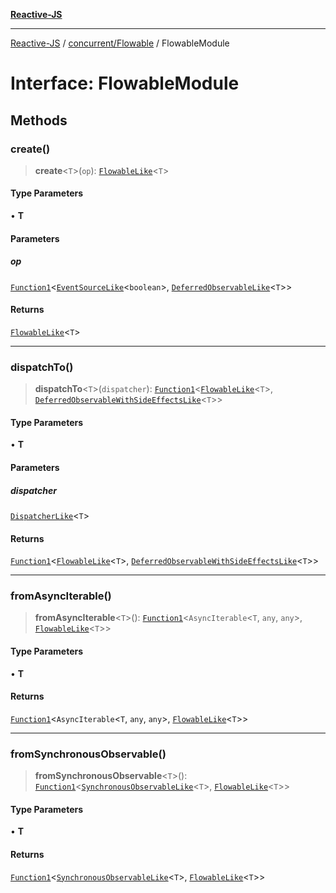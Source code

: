 [**Reactive-JS**](../../../README.md)

***

[Reactive-JS](../../../README.md) / [concurrent/Flowable](../README.md) / FlowableModule

# Interface: FlowableModule

## Methods

### create()

> **create**\<`T`\>(`op`): [`FlowableLike`](../../interfaces/FlowableLike.md)\<`T`\>

#### Type Parameters

• **T**

#### Parameters

##### op

[`Function1`](../../../functions/type-aliases/Function1.md)\<[`EventSourceLike`](../../../events/interfaces/EventSourceLike.md)\<`boolean`\>, [`DeferredObservableLike`](../../interfaces/DeferredObservableLike.md)\<`T`\>\>

#### Returns

[`FlowableLike`](../../interfaces/FlowableLike.md)\<`T`\>

***

### dispatchTo()

> **dispatchTo**\<`T`\>(`dispatcher`): [`Function1`](../../../functions/type-aliases/Function1.md)\<[`FlowableLike`](../../interfaces/FlowableLike.md)\<`T`\>, [`DeferredObservableWithSideEffectsLike`](../../interfaces/DeferredObservableWithSideEffectsLike.md)\<`T`\>\>

#### Type Parameters

• **T**

#### Parameters

##### dispatcher

[`DispatcherLike`](../../interfaces/DispatcherLike.md)\<`T`\>

#### Returns

[`Function1`](../../../functions/type-aliases/Function1.md)\<[`FlowableLike`](../../interfaces/FlowableLike.md)\<`T`\>, [`DeferredObservableWithSideEffectsLike`](../../interfaces/DeferredObservableWithSideEffectsLike.md)\<`T`\>\>

***

### fromAsyncIterable()

> **fromAsyncIterable**\<`T`\>(): [`Function1`](../../../functions/type-aliases/Function1.md)\<`AsyncIterable`\<`T`, `any`, `any`\>, [`FlowableLike`](../../interfaces/FlowableLike.md)\<`T`\>\>

#### Type Parameters

• **T**

#### Returns

[`Function1`](../../../functions/type-aliases/Function1.md)\<`AsyncIterable`\<`T`, `any`, `any`\>, [`FlowableLike`](../../interfaces/FlowableLike.md)\<`T`\>\>

***

### fromSynchronousObservable()

> **fromSynchronousObservable**\<`T`\>(): [`Function1`](../../../functions/type-aliases/Function1.md)\<[`SynchronousObservableLike`](../../interfaces/SynchronousObservableLike.md)\<`T`\>, [`FlowableLike`](../../interfaces/FlowableLike.md)\<`T`\>\>

#### Type Parameters

• **T**

#### Returns

[`Function1`](../../../functions/type-aliases/Function1.md)\<[`SynchronousObservableLike`](../../interfaces/SynchronousObservableLike.md)\<`T`\>, [`FlowableLike`](../../interfaces/FlowableLike.md)\<`T`\>\>
